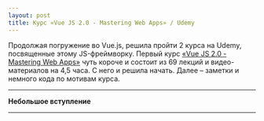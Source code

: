 ```yaml
---
layout: post
title: Курс «Vue JS 2.0 - Mastering Web Apps» / Udemy
---
```


Продолжая погружение во Vue.js, решила пройти 2 курса на Udemy, посвященные этому JS-фреймворку.
Первый курс [«Vue JS 2.0 - Mastering Web Apps»](https://www.udemy.com/vue-web-apps/learn/v4/overview) чуть короче и состоит из 69 лекций и видео-материалов на 4,5 часа. С него и решила начать. Далее – заметки и немного кода по мотивам курса.

---

  __Небольшое вступление__


---
